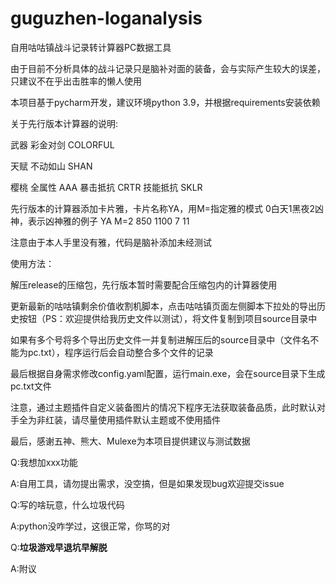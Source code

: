 # guguzhen-loganalysis

自用咕咕镇战斗记录转计算器PC数据工具

由于目前不分析具体的战斗记录只是脑补对面的装备，会与实际产生较大的误差，只建议不在乎出击胜率的懒人使用

本项目基于pycharm开发，建议环境python 3.9，并根据requirements安装依赖

关于先行版本计算器的说明:

武器 彩金对剑 COLORFUL 

天赋 不动如山 SHAN

樱桃 全属性 AAA 暴击抵抗 CRTR 技能抵抗 SKLR

先行版本的计算器添加卡片雅，卡片名称YA，用M=指定雅的模式 0白天1黑夜2凶神，表示凶神雅的例子 YA M=2 850 1100 7 11

注意由于本人手里没有雅，代码是脑补添加未经测试

使用方法：

解压release的压缩包，先行版本暂时需要配合压缩包内的计算器使用

更新最新的咕咕镇剩余价值收割机脚本，点击咕咕镇页面左侧脚本下拉处的导出历史按钮（PS：欢迎提供给我历史文件以测试），将文件复制到项目source目录中

如果有多个号将多个导出历史文件一并复制进解压后的source目录中（文件名不能为pc.txt），程序运行后会自动整合多个文件的记录

最后根据自身需求修改config.yaml配置，运行main.exe，会在source目录下生成pc.txt文件

注意，通过主题插件自定义装备图片的情况下程序无法获取装备品质，此时默认对手全为非红装，请尽量使用插件默认主题或不使用插件

最后，感谢五神、熊大、Mulexe为本项目提供建议与测试数据

Q:我想加xxx功能

A:自用工具，请勿提出需求，没空搞，但是如果发现bug欢迎提交issue

Q:写的啥玩意，什么垃圾代码

A:python没咋学过，这很正常，你骂的对

Q:**垃圾游戏早退坑早解脱**

A:附议
